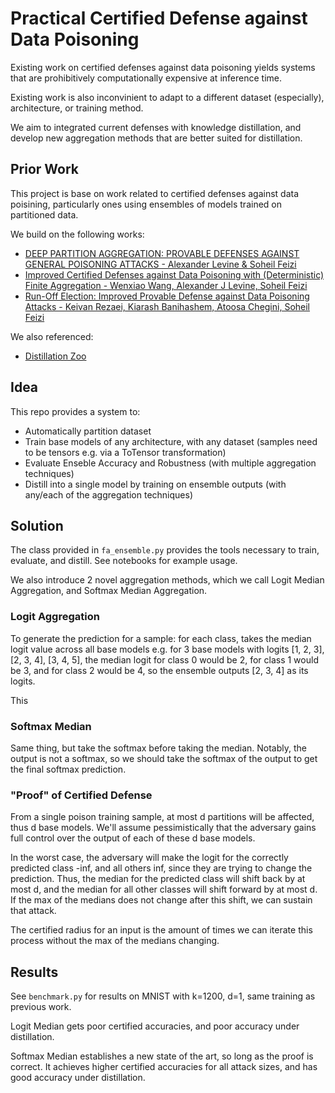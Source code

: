 # Practical Certified Defense against Data Poisoning

Existing work on certified defenses against data poisoning yields systems that are prohibitively computationally expensive at inference time.

Existing work is also inconvinient to adapt to a different dataset (especially), architecture, or training method.

We aim to integrated current defenses with knowledge distillation, and develop new aggregation methods that are better suited for distillation.

## Prior Work

This project is base on work related to certified defenses against data poisining, particularly ones using ensembles of models trained on partitioned data.

We build on the following works:

- [DEEP PARTITION AGGREGATION: PROVABLE DEFENSES AGAINST GENERAL POISONING ATTACKS - Alexander Levine & Soheil Feizi](https://arxiv.org/pdf/2006.14768)
- [Improved Certified Defenses against Data Poisoning with (Deterministic) Finite Aggregation - Wenxiao Wang, Alexander J Levine, Soheil Feizi](https://proceedings.mlr.press/v162/wang22m.html)
- [Run-Off Election: Improved Provable Defense against Data Poisoning Attacks - Keivan Rezaei, Kiarash Banihashem, Atoosa Chegini, Soheil Feizi](https://arxiv.org/pdf/2302.02300)

We also referenced:

- [Distillation Zoo](https://github.com/AberHu/Knowledge-Distillation-Zoo?tab=readme-ov-file)

## Idea

This repo provides a system to:

- Automatically partition dataset
- Train base models of any architecture, with any dataset (samples need to be tensors e.g. via a ToTensor transformation)
- Evaluate Enseble Accuracy and Robustness (with multiple aggregation techniques)
- Distill into a single model by training on ensemble outputs (with any/each of the aggregation techniques)

## Solution

The class provided in `fa_ensemble.py` provides the tools necessary to train, evaluate, and distill. See notebooks for example usage.

We also introduce 2 novel aggregation methods, which we call Logit Median Aggregation, and Softmax Median Aggregation.

### Logit Aggregation

To generate the prediction for a sample: for each class, takes the median logit value across all base models e.g. for 3 base models with logits [1, 2, 3], [2, 3, 4], [3, 4, 5], the median logit for class 0 would be 2, for class 1 would be 3, and for class 2 would be 4, so the ensemble outputs [2, 3, 4] as its logits.

This 

### Softmax Median

Same thing, but take the softmax before taking the median. Notably, the output is not a softmax, so we should take the softmax of the output to get the final softmax prediction.

### "Proof" of Certified Defense

From a single poison training sample, at most d partitions will be affected, thus d base models. We'll assume pessimistically that the adversary gains full control over the output of each of these d base models. 

In the worst case, the adversary will make the logit for the correctly predicted class -inf, and all others inf, since they are trying to change the prediction. Thus, the median for the predicted class will shift back by at most d, and the median for all other classes will shift forward by at most d. If the max of the medians does not change after this shift, we can sustain that attack.

The certified radius for an input is the amount of times we can iterate this process without the max of the medians changing.

## Results

See `benchmark.py` for results on MNIST with k=1200, d=1, same training as previous work.

Logit Median gets poor certified accuracies, and poor accuracy under distillation.

Softmax Median establishes a new state of the art, so long as the proof is correct. It achieves higher certified accuracies for all attack sizes, and has good accuracy under distillation.
